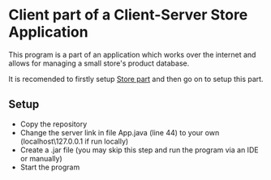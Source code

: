 # Client part of a Client-Server Store Application
This program is a part of an application which works over the internet and allows for managing a small store's product database.

It is recomended to firstly setup [Store part](https://github.com/andrewromanyk/StoreServerPart) and then go on to setup this part.
## Setup
- Copy the repository
- Change the server link in file App.java (line 44) to your own (localhost\127.0.0.1 if run locally)
- Create a .jar file (you may skip this step and run the program via an IDE or manually)
- Start the program
